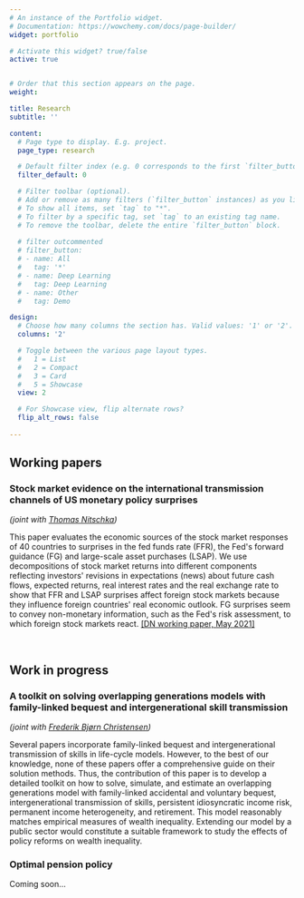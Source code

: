 ```yaml
---
# An instance of the Portfolio widget.
# Documentation: https://wowchemy.com/docs/page-builder/
widget: portfolio

# Activate this widget? true/false
active: true


# Order that this section appears on the page.
weight: 

title: Research
subtitle: ''

content:
  # Page type to display. E.g. project.
  page_type: research

  # Default filter index (e.g. 0 corresponds to the first `filter_button` instance below).
  filter_default: 0

  # Filter toolbar (optional).
  # Add or remove as many filters (`filter_button` instances) as you like.
  # To show all items, set `tag` to "*".
  # To filter by a specific tag, set `tag` to an existing tag name.
  # To remove the toolbar, delete the entire `filter_button` block.
  
  # filter outcommented
  # filter_button:
  # - name: All
  #   tag: '*'
  # - name: Deep Learning
  #   tag: Deep Learning
  # - name: Other
  #   tag: Demo

design:
  # Choose how many columns the section has. Valid values: '1' or '2'.
  columns: '2'

  # Toggle between the various page layout types.
  #   1 = List
  #   2 = Compact
  #   3 = Card
  #   5 = Showcase
  view: 2

  # For Showcase view, flip alternate rows?
  flip_alt_rows: false
  
---
```


## Working papers

### Stock market evidence on the international transmission channels of US monetary policy surprises
*(joint with [Thomas Nitschka](https://sites.google.com/site/tnitschka/))*

This paper evaluates the economic sources of the stock market responses of 40 countries to surprises in the fed funds rate (FFR), the Fed's forward guidance (FG) and large-scale asset purchases (LSAP). We use decompositions of stock market returns into different components reflecting investors' revisions in expectations (news) about future cash flows, expected returns, real interest rates and the real exchange rate to show that FFR and LSAP surprises affect foreign stock markets because they influence foreign countries' real economic outlook. FG surprises seem to convey non-monetary information, such as the Fed's risk assessment, to which foreign stock markets react. [[DN working paper, May 2021]](https://www.nationalbanken.dk/en/publications/Pages/2021/05/Stock-market-evidence-on-the-international-transmission-channels-of-US-monetary-policy-surprises.aspx) 

&nbsp;

## Work in progress

### A toolkit on solving overlapping generations models with family-linked bequest and intergenerational skill transmission
*(joint with [Frederik Bjørn Christensen](https://www.cbs.dk/en/research/departments-and-centres/department-of-economics/staff/fbceco))*

Several papers incorporate family-linked bequest and intergenerational transmission of skills in life-cycle models. However, to the best of our knowledge, none of these papers offer a comprehensive guide on their solution methods. Thus, the contribution of this paper is to develop a detailed toolkit on how to solve, simulate, and estimate an overlapping generations model with family-linked accidental and voluntary bequest, intergenerational transmission of skills, persistent idiosyncratic income risk, permanent income heterogeneity, and retirement. This model reasonably matches empirical measures of wealth inequality. Extending our model by a public sector would constitute a suitable framework to study the effects of policy reforms on wealth inequality. 

### Optimal pension policy

Coming soon...


